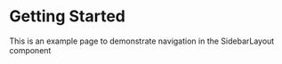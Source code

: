 
# Getting Started

This is an example page to demonstrate navigation in the SidebarLayout component
